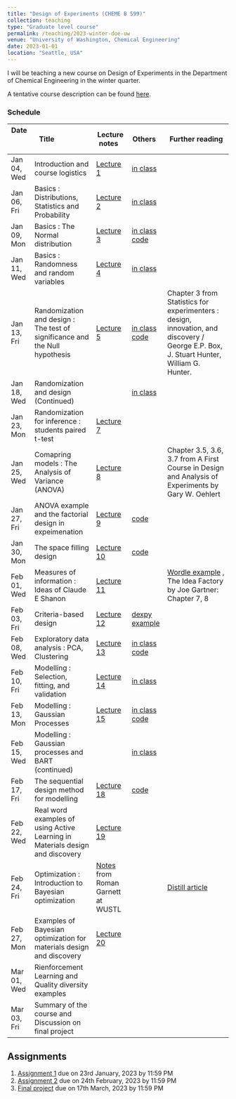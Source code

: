 ```yaml
---
title: "Design of Experiments (CHEME B 599)"
collection: teaching
type: "Graduate level course"
permalink: /teaching/2023-winter-doe-uw
venue: "University of Washington, Chemical Engineering"
date: 2023-01-01
location: "Seattle, USA"
---
```



I will be teaching a new course on Design of Experiments in the Department of Chemical Engineering in the winter quarter. 

A tentative course description can be found [here](http://kiranvad.github.io/files/teaching/DOE/course_description.pdf). 

### Schedule

| Date &nbsp; &nbsp; &nbsp; &nbsp; &nbsp; | Title &nbsp; &nbsp; &nbsp; &nbsp; &nbsp; &nbsp; &nbsp; &nbsp;|  Lecture notes &nbsp; | Others &nbsp; | Further reading | 
| ------------------------|--------------------------------------------------------- | ------------- |--------------|----------------------------------------------------------------------|
| Jan 04, Wed    | Introduction and course logistics   | [Lecture 1](http://kiranvad.github.io/files/teaching/DOE/lec01.pdf)| [in class](http://kiranvad.github.io/files/teaching/DOE/handwritten/Lec01.pdf) |
| Jan 06, Fri    | Basics : Distributions, Statistics and Probability   | [Lecture 2](http://kiranvad.github.io/files/teaching/DOE/lec02.pdf)|[in class](http://kiranvad.github.io/files/teaching/DOE/handwritten/Lec02.pdf) |
| Jan 09, Mon    | Basics : The Normal distribution   | [Lecture 3](http://kiranvad.github.io/files/teaching/DOE/lec03.pdf)|[in class](http://kiranvad.github.io/files/teaching/DOE/handwritten/Lec03.pdf)   [code](https://github.com/kiranvad/DOE/blob/master/Lecture%2003.ipynb)|
| Jan 11, Wed    | Basics : Randomness and random variables   | [Lecture 4](http://kiranvad.github.io/files/teaching/DOE/lec04.pdf)|[in class](http://kiranvad.github.io/files/teaching/DOE/handwritten/Lec04.pdf) |
| Jan 13, Fri    | Randomization and design : The test of significance and the Null hypothesis | [Lecture 5](http://kiranvad.github.io/files/teaching/DOE/lec05.pdf)|[in class](http://kiranvad.github.io/files/teaching/DOE/handwritten/Lec05.pdf)   [code](https://github.com/kiranvad/DOE/blob/master/Lecture%2005.ipynb) | Chapter 3 from Statistics for experimenters : design, innovation, and discovery / George E.P. Box, J. Stuart Hunter, William G. Hunter. |
| Jan 18, Wed    | Randomization and design (Continued)   | |[in class](http://kiranvad.github.io/files/teaching/DOE/handwritten/Lec06.pdf) |
| Jan 23, Mon    | Randomization for inference : students paired t-test   |[Lecture 7](http://kiranvad.github.io/files/teaching/DOE/lec07.pdf) | |
| Jan 25, Wed    | Comapring models :  The Analysis of Variance (ANOVA)|[Lecture 8](http://kiranvad.github.io/files/teaching/DOE/lec08.pdf) | | Chapter 3.5, 3.6, 3.7 from A First Course in Design and Analysis of Experiments by Gary W. Oehlert |
| Jan 27, Fri    | ANOVA example and the factorial design in expeimenation|[Lecture 9](http://kiranvad.github.io/files/teaching/DOE/lec09.pdf) |[code](https://github.com/kiranvad/DOE/blob/master/Lecture%2009.ipynb)|
| Jan 30, Mon    | The space filling design   |[Lecture 10](http://kiranvad.github.io/files/teaching/DOE/lec10.pdf) |[code](https://github.com/kiranvad/DOE/blob/master/Lecture%2010.ipynb) |
| Feb 01, Wed    | Measures of information : Ideas of Claude E Shanon   |[Lecture 11](http://kiranvad.github.io/files/teaching/DOE/lec11.pdf) | | [Wordle example](https://youtu.be/v68zYyaEmEA) , The Idea Factory by Joe Gartner: Chapter 7, 8 |
| Feb 03, Fri    | Criteria-based design  |[Lecture 12](http://kiranvad.github.io/files/teaching/DOE/lec12.pdf) |[dexpy example](https://statease.github.io/dexpy/example-optimal.html) |
| Feb 08, Wed    | Exploratory data analysis : PCA, Clustering    |[Lecture 13](http://kiranvad.github.io/files/teaching/DOE/lec15.pdf) |[in class](http://kiranvad.github.io/files/teaching/DOE/handwritten/Lec13.pdf) [code](https://github.com/kiranvad/DOE/blob/master/Lecture%2015.ipynb) |
| Feb 10, Fri    | Modelling : Selection, fitting, and validation |[Lecture 14](http://kiranvad.github.io/files/teaching/DOE/lec16.pdf)  |[in class](http://kiranvad.github.io/files/teaching/DOE/handwritten/Lec14.pdf) |
| Feb 13, Mon    | Modelling : Gaussian Processes   |[Lecture 15](http://kiranvad.github.io/files/teaching/DOE/lec17.pdf) |[in class](http://kiranvad.github.io/files/teaching/DOE/handwritten/Lec15.pdf) [code](https://github.com/kiranvad/DOE/blob/master/Lecture%2017.ipynb) |
| Feb 15, Wed    | Modelling : Gaussian processes and BART (continued)   | |[in class](http://kiranvad.github.io/files/teaching/DOE/handwritten/Lec16.pdf) |
| Feb 17, Fri    | The sequential design method for modelling|[Lecture 18](http://kiranvad.github.io/files/teaching/DOE/lec18.pdf) |[code](https://github.com/kiranvad/DOE/blob/master/Lecture%2018.ipynb) |
| Feb 22, Wed    | Real word examples of using Active Learning in Materials design and discovery  |[Lecture 19](http://kiranvad.github.io/files/teaching/DOE/lec19.pdf) | |
| Feb 24, Fri    | Optimization : Introduction to Bayesian optimization   |[Notes](https://www.cse.wustl.edu/~garnett/cse515t/spring_2019/files/lecture_notes/12.pdf) from Roman Garnett at WUSTL  | | [Distill article](https://distill.pub/2020/bayesian-optimization/) |
| Feb 27, Mon    | Examples of Bayesian optimization for materials design and discovery |[Lecture 20](http://kiranvad.github.io/files/teaching/DOE/lec20.pdf) | | |
| Mar 01, Wed    | Rienforcement Learning and Quality diversity examples | | |
| Mar 03, Fri    | Summary of the course and Discussion on final project | | |


## Assignments

1. [Assignment 1](http://kiranvad.github.io/files/teaching/DOE/asg01.pdf) due on 23rd January, 2023 by 11:59 PM
2. [Assignment 2](https://github.com/kiranvad/DOE/blob/master/Assignment%202.ipynb) due on 24th February, 2023 by 11:59 PM
3. [Final project](http://kiranvad.github.io/files/teaching/DOE/project.pdf) due on 17th March, 2023 by 11:59 PM


